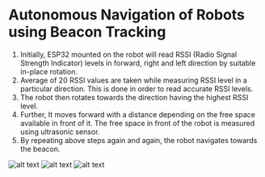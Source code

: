 # Autonomous Navigation of Robots using Beacon Tracking

1) Initially, ESP32 mounted on the robot will read RSSI
(Radio Signal Strength Indicator) levels in forward, right and
left direction by suitable in-place rotation.
2) Average of 20 RSSI values are taken while measuring
RSSI level in a particular direction. This is done in order to
read accurate RSSI levels.
3) The robot then rotates towards the direction having the
highest RSSI level.
4) Further, It moves forward with a distance depending on the
free space available in front of it. The free space in front of
the robot is measured using ultrasonic sensor.
5) By repeating above steps again and again, the robot
navigates towards the beacon.

![alt text](https://github.com/ka-raja-babu/Beacon-Tracking-for-Robot-Navigation/blob/main/Images/Beacon_Tracking%20(1).jpeg?raw=true)
![alt text](https://github.com/ka-raja-babu/Beacon-Tracking-for-Robot-Navigation/blob/main/Images/Beacon_Tracking%20(2).jpeg?raw=true)
![alt text](https://github.com/ka-raja-babu/Beacon-Tracking-for-Robot-Navigation/blob/main/Images/Beacon_Tracking%20(3).jpeg?raw=true)
